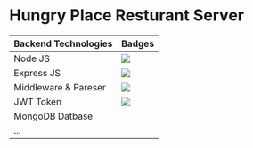 # Hungry Place Resturant Server

| Backend Technologies      | Badges                |
|---------------------------|-----------------------|
|  Node JS                  |<img src="https://img.shields.io/badge/Node%20js-339933?style=for-the-badge&logo=nodedotjs&logoColor=white" /> |
| Express JS                |<img src="https://img.shields.io/badge/Express%20js-000000?style=for-the-badge&logo=express&logoColor=white" /> |
| Middleware & Pareser      |<img src="https://img.shields.io/badge/Middleware-Parser-gold" /> |
| JWT Token                 |<img src="https://img.shields.io/badge/JWT-Token-red" /> |
| MongoDB Datbase           |
| ...                       |
